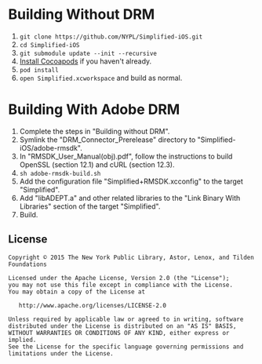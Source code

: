 # Building Without DRM

1. `git clone https://github.com/NYPL/Simplified-iOS.git`
2. `cd Simplified-iOS`
3. `git submodule update --init --recursive`
4. [Install Cocoapods](https://guides.cocoapods.org/using/getting-started.html#getting-started) if you haven't already.
5. `pod install`
6. `open Simplified.xcworkspace` and build as normal.

# Building With Adobe DRM

1. Complete the steps in "Building without DRM".
1. Symlink the "DRM_Connector_Prerelease" directory to "Simplified-iOS/adobe-rmsdk".
2. In "RMSDK_User_Manual(obj).pdf", follow the instructions to build OpenSSL (section 12.1) and cURL (section 12.3).
3. `sh adobe-rmsdk-build.sh`
4. Add the configuration file "Simplified+RMSDK.xcconfig" to the target "Simplified".
5. Add "libADEPT.a" and other related libraries to the "Link Binary With Libraries" section of the target "Simplified".
6. Build.

## License

```
Copyright © 2015 The New York Public Library, Astor, Lenox, and Tilden Foundations

Licensed under the Apache License, Version 2.0 (the "License");
you may not use this file except in compliance with the License.
You may obtain a copy of the License at

   http://www.apache.org/licenses/LICENSE-2.0

Unless required by applicable law or agreed to in writing, software
distributed under the License is distributed on an "AS IS" BASIS,
WITHOUT WARRANTIES OR CONDITIONS OF ANY KIND, either express or implied.
See the License for the specific language governing permissions and
limitations under the License.
```

